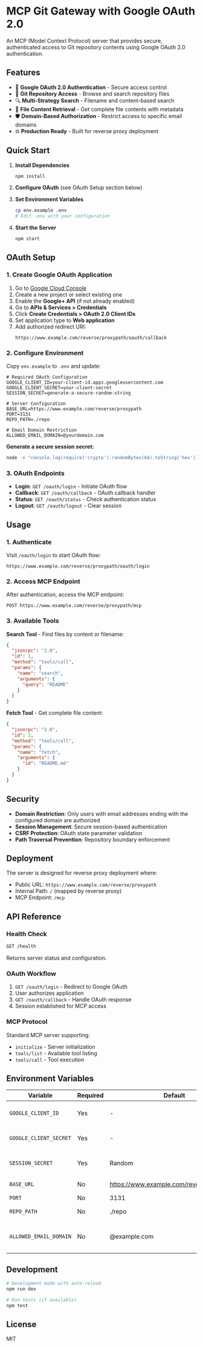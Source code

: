 # MCP Git Gateway with Google OAuth 2.0

An MCP (Model Context Protocol) server that provides secure, authenticated access to Git repository contents using Google OAuth 2.0 authentication.

## Features

- 🔐 **Google OAuth 2.0 Authentication** - Secure access control
- 📂 **Git Repository Access** - Browse and search repository files
- 🔍 **Multi-Strategy Search** - Filename and content-based search
- 📖 **File Content Retrieval** - Get complete file contents with metadata
- 🛡️ **Domain-Based Authorization** - Restrict access to specific email domains
- 🌐 **Production Ready** - Built for reverse proxy deployment

## Quick Start

1. **Install Dependencies**
   ```bash
   npm install
   ```

2. **Configure OAuth** (see OAuth Setup section below)

3. **Set Environment Variables**
   ```bash
   cp env.example .env
   # Edit .env with your configuration
   ```

4. **Start the Server**
   ```bash
   npm start
   ```

## OAuth Setup

### 1. Create Google OAuth Application

1. Go to [Google Cloud Console](https://console.cloud.google.com/)
2. Create a new project or select existing one
3. Enable the **Google+ API** (if not already enabled)
4. Go to **APIs & Services > Credentials**
5. Click **Create Credentials > OAuth 2.0 Client IDs**
6. Set application type to **Web application**
7. Add authorized redirect URI:
   ```
   https://www.example.com/reverse/proxypath/oauth/callback
   ```

### 2. Configure Environment

Copy `env.example` to `.env` and update:

```env
# Required OAuth Configuration
GOOGLE_CLIENT_ID=your-client-id.apps.googleusercontent.com
GOOGLE_CLIENT_SECRET=your-client-secret
SESSION_SECRET=generate-a-secure-random-string

# Server Configuration  
BASE_URL=https://www.example.com/reverse/proxypath
PORT=3131
REPO_PATH=./repo

# Email Domain Restriction
ALLOWED_EMAIL_DOMAIN=@yourdomain.com
```

**Generate a secure session secret:**
```bash
node -e "console.log(require('crypto').randomBytes(64).toString('hex'))"
```

### 3. OAuth Endpoints

- **Login**: `GET /oauth/login` - Initiate OAuth flow
- **Callback**: `GET /oauth/callback` - OAuth callback handler
- **Status**: `GET /oauth/status` - Check authentication status
- **Logout**: `GET /oauth/logout` - Clear session

## Usage

### 1. Authenticate
Visit `/oauth/login` to start OAuth flow:
```
https://www.example.com/reverse/proxypath/oauth/login
```

### 2. Access MCP Endpoint
After authentication, access the MCP endpoint:
```
POST https://www.example.com/reverse/proxypath/mcp
```

### 3. Available Tools

**Search Tool** - Find files by content or filename:
```json
{
  "jsonrpc": "2.0",
  "id": 1,
  "method": "tools/call",
  "params": {
    "name": "search",
    "arguments": {
      "query": "README"
    }
  }
}
```

**Fetch Tool** - Get complete file content:
```json
{
  "jsonrpc": "2.0", 
  "id": 2,
  "method": "tools/call",
  "params": {
    "name": "fetch",
    "arguments": {
      "id": "README.md"
    }
  }
}
```

## Security

- **Domain Restriction**: Only users with email addresses ending with the configured domain are authorized
- **Session Management**: Secure session-based authentication
- **CSRF Protection**: OAuth state parameter validation
- **Path Traversal Prevention**: Repository boundary enforcement

## Deployment

The server is designed for reverse proxy deployment where:
- Public URL: `https://www.example.com/reverse/proxypath`
- Internal Path: `/` (mapped by reverse proxy)
- MCP Endpoint: `/mcp`

## API Reference

### Health Check
```bash
GET /health
```
Returns server status and configuration.

### OAuth Workflow
1. `GET /oauth/login` - Redirect to Google OAuth
2. User authorizes application
3. `GET /oauth/callback` - Handle OAuth response
4. Session established for MCP access

### MCP Protocol
Standard MCP server supporting:
- `initialize` - Server initialization
- `tools/list` - Available tool listing  
- `tools/call` - Tool execution

## Environment Variables

| Variable | Required | Default | Description |
|----------|----------|---------|-------------|
| `GOOGLE_CLIENT_ID` | Yes | - | Google OAuth client ID |
| `GOOGLE_CLIENT_SECRET` | Yes | - | Google OAuth client secret |
| `SESSION_SECRET` | Yes | Random | Session encryption key |
| `BASE_URL` | No | https://www.example.com/reverse/proxypath | Public base URL |
| `PORT` | No | 3131 | Server port |
| `REPO_PATH` | No | ./repo | Repository path |
| `ALLOWED_EMAIL_DOMAIN` | No | @example.com | Allowed email domain for authorization |

## Development

```bash
# Development mode with auto-reload
npm run dev

# Run tests (if available)
npm test
```

## License

MIT
